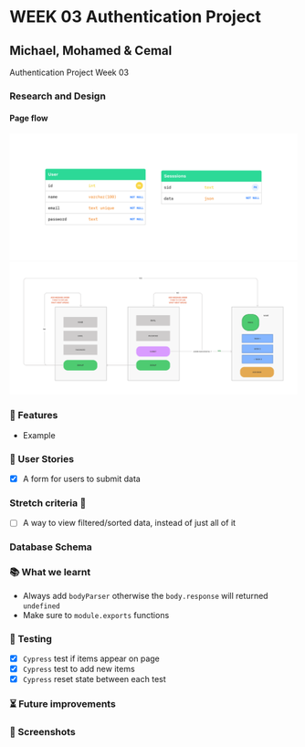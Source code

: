 # WEEK 03 Authentication Project

## Michael, Mohamed & Cemal

Authentication Project Week 03

### Research and Design

#### Page flow

![Database Schema](./README/schema.png)
![Page-Flow](./README/page-flow.png)

### 🧱 Features

- Example

### 📝 User Stories

- [x] A form for users to submit data

### Stretch criteria 🚂

- [ ] A way to view filtered/sorted data, instead of just all of it

### Database Schema

### 📚 What we learnt

- Always add `bodyParser` otherwise the `body.response` will returned `undefined`
- Make sure to `module.exports` functions

### 🧪 Testing

- [x] `Cypress` test if items appear on page
- [x] `Cypress` test to add new items
- [x] `Cypress` reset state between each test

### ⏳ Future improvements

### 👀 Screenshots
